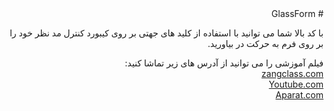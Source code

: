 
<div dir="rtl">
# GlassForm

با کد بالا شما می توانید با استفاده از کلید های جهتی بر روی کیبورد کنترل مد نظر خود را بر روی فرم به حرکت در بیاورید.

فیلم آموزشی را می توانید از آدرس های زیر تماشا کنید: <br />
<a href="http://www.zangclass.com/glass-form-in-c/">zangclass.com</a> <br />
<a href="https://www.youtube.com/watch?v=Ge9oRsanNRk">Youtube.com</a> <br />
<a href="https://www.aparat.com/v/Ige9a">Aparat.com</a> <br />

</div>
